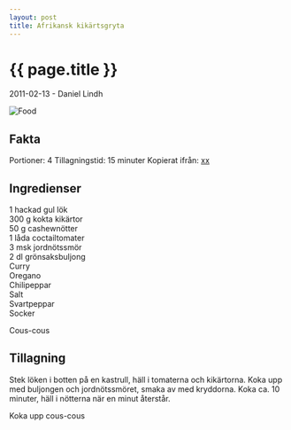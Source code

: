 ```yaml
---
layout: post
title: Afrikansk kikärtsgryta
---
```


{{ page.title }}
================

<p class="meta">2011-02-13 - Daniel Lindh</p>

![Food](http://www.vegetariskt.com/ingenbild_450.gif)

Fakta
-----

Portioner: 4
Tillagningstid: 15 minuter
Kopierat ifrån: [xx](http://www.vegetariskt.com/visarecept.asp?ReceptID=230)

Ingredienser
------------

1 hackad gul lök  
300 g kokta kikärtor  
50 g cashewnötter  
1 låda coctailtomater  
3 msk jordnötssmör  
2 dl grönsaksbuljong  
Curry  
Oregano  
Chilipeppar  
Salt   
Svartpeppar  
Socker  

Cous-cous  

Tillagning
----------
Stek löken i botten på en kastrull, häll i tomaterna och kikärtorna. Koka upp med buljongen och jordnötssmöret, smaka av med kryddorna. Koka ca. 10 minuter, häll i nötterna när en minut återstår.

Koka upp cous-cous
